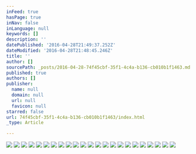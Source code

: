 ```yaml
---
inFeed: true
hasPage: true
inNav: false
inLanguage: null
keywords: []
description: ''
datePublished: '2016-04-28T21:49:37.252Z'
dateModified: '2016-04-28T21:48:45.246Z'
title: ''
author: []
sourcePath: _posts/2016-04-28-74f45cbf-35f1-4c4a-b136-cb010b1f1463.md
published: true
authors: []
publisher:
  name: null
  domain: null
  url: null
  favicon: null
starred: false
url: 74f45cbf-35f1-4c4a-b136-cb010b1f1463/index.html
_type: Article

---
```

![](https://the-grid-user-content.s3-us-west-2.amazonaws.com/8a7aec0d-19a2-49b5-b13d-d3a768ad3ddc.png)
![](https://the-grid-user-content.s3-us-west-2.amazonaws.com/d9464005-849e-4fae-b858-a190aa24f326.png)
![](https://the-grid-user-content.s3-us-west-2.amazonaws.com/cb5a5586-1fe4-4dc2-a273-a75e74c8898b.png)
![](https://the-grid-user-content.s3-us-west-2.amazonaws.com/1b2f8e58-cfd9-438a-9ab6-f3849a486107.png)
![](https://the-grid-user-content.s3-us-west-2.amazonaws.com/f81ed1ee-0461-4a5c-b2c5-ab6e06e548f7.png)
![](https://the-grid-user-content.s3-us-west-2.amazonaws.com/52ab36b3-af7c-4c6f-bf1e-159d605d8255.png)
![](https://the-grid-user-content.s3-us-west-2.amazonaws.com/eb04f58a-c086-49fb-8057-269756a592e6.png)
![](https://the-grid-user-content.s3-us-west-2.amazonaws.com/6f075241-dc39-4cc1-9620-301e32e2f14c.png)
![](https://the-grid-user-content.s3-us-west-2.amazonaws.com/77855a3f-8136-430a-92eb-0e51860f7f83.png)
![](https://the-grid-user-content.s3-us-west-2.amazonaws.com/a42d529b-94e1-4911-ab26-72058a6baac5.png)
![](https://the-grid-user-content.s3-us-west-2.amazonaws.com/31f73c98-f7a9-499e-8468-c0431b9941ba.jpg)
![](https://the-grid-user-content.s3-us-west-2.amazonaws.com/386f214e-b9c3-45cf-a6a6-78ff1035cacb.jpg)
![](https://the-grid-user-content.s3-us-west-2.amazonaws.com/96c30e18-bab0-4d9c-af5a-ae52c7c0a7c8.jpg)
![](https://the-grid-user-content.s3-us-west-2.amazonaws.com/94c6144f-a110-4390-aae7-84e4b04b367e.jpg)
![](https://the-grid-user-content.s3-us-west-2.amazonaws.com/de61b748-6270-41e1-aac0-ad0780a5e069.jpg)
![](https://the-grid-user-content.s3-us-west-2.amazonaws.com/65c668d0-ee94-4ee2-b6f0-6d9dfb933d3b.jpg)
![](https://the-grid-user-content.s3-us-west-2.amazonaws.com/397cac80-ea5f-443e-ab66-d41f2c70b778.jpg)
![](https://the-grid-user-content.s3-us-west-2.amazonaws.com/9d962ed8-8f3c-4f04-902a-7db52653a4e9.jpg)
![](https://the-grid-user-content.s3-us-west-2.amazonaws.com/b24bb325-5523-41b7-9c1e-7b1be8572a2e.jpg)
![](https://the-grid-user-content.s3-us-west-2.amazonaws.com/a628eca4-fc9c-41c4-8c0e-e6411ab21937.jpg)
![](https://the-grid-user-content.s3-us-west-2.amazonaws.com/f1f25565-a5d7-4332-b305-bfa0d7ebabea.jpg)
![](https://the-grid-user-content.s3-us-west-2.amazonaws.com/b0f6b855-4bdf-4596-8648-2e3b38761ddf.jpg)
![](https://the-grid-user-content.s3-us-west-2.amazonaws.com/ac7690b4-6d99-47c6-ad06-388738c0d866.jpg)
